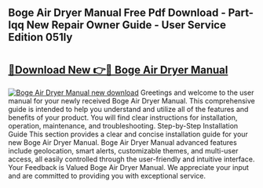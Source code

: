 ## Boge Air Dryer Manual Free Pdf Download - Part-lqq New Repair Owner Guide - User Service Edition 051ly

# <h2><a href="http://bc24835.oget.top/?id=Boge+Air+Dryer+Manual">🔗Download New 👉🔴 Boge Air Dryer Manual</a></h2>

[![Boge Air Dryer Manual new download](https://i.imgur.com/5g1atiW.png)](http://bc24835.oget.top/?id=Boge+Air+Dryer+Manual)
Greetings and welcome to the user manual for your newly received Boge Air Dryer Manual. This comprehensive guide is intended to help you understand and utilize all of the features and benefits of your product. You will find clear instructions for installation, operation, maintenance, and troubleshooting. Step-by-Step Installation Guide This section provides a clear and concise installation guide for your new Boge Air Dryer Manual. Boge Air Dryer Manual advanced features include geolocation, smart alerts, customizable themes, and multi-user access, all easily controlled through the user-friendly and intuitive interface. Your Feedback is Valued Boge Air Dryer Manual. We appreciate your input and are committed to providing you with exceptional service.
